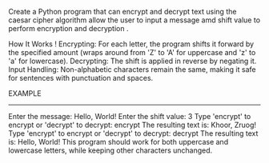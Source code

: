Create a Python program that can encrypt and decrypt text using the caesar cipher algorithm allow the user to input a message amd shift value to perform encryption and decryption .

How It Works !
Encrypting: For each letter, the program shifts it forward by the specified amount (wraps around from 'Z' to 'A' for uppercase and 'z' to 'a' for lowercase).
Decrypting: The shift is applied in reverse by negating it.
Input Handling: Non-alphabetic characters remain the same, making it safe for sentences with punctuation and spaces.

EXAMPLE
____________________________________
   Enter the message: Hello, World!
   Enter the shift value: 3
   Type 'encrypt' to encrypt or 'decrypt' to decrypt: encrypt
   The resulting text is: Khoor, Zruog!
   Type 'encrypt' to encrypt or 'decrypt' to decrypt: decrypt
   The resulting text is: Hello, World!
This program should work for both uppercase and lowercase letters, while keeping other characters unchanged.
